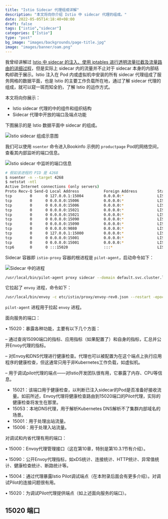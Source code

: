 ```yaml
---
title: "Istio Sidecar 代理组成详解"
description: "本文将向你介绍 Istio 中 sidecar 代理的组成。"
date: 2022-05-05T14:18:40+08:00
draft: false
tags: ["istio","sidecar"]
categories: ["Istio"]
type: "post"
bg_image: "images/backgrounds/page-title.jpg"
image: "images/banner/oam.png"
---
```


我曾经讲解过 [Istio 中 sidecar 的注入、使用 iptables 进行透明流量拦截及流量路由的详细过程](https://jimmysong.io/blog/sidecar-injection-iptables-and-traffic-routing/)，但是实际上 sidecar 内的流量并不止对于 sidecar 本身的内部结构却疏于展示。Istio 注入在 Pod 内或虚拟机中安装的所有 sidecar 代理组成了服务网格的数据平面，也是 Istio 的主要工作负载所在地，通过了解 sidecar 代理的组成，就可以窥一斑而知全豹，了解 Istio 的运作方式。

本文将向你展示：

- Istio sidecar 代理的中的组件和组织结构
- Sidecar 代理中开放的端口及端点功能

下图展示的是 Istio 数据平面中 sidecar 的组成。

![Istio sidecar 组成示意图]()

我们可以使用 `nsenter` 命令进入Bookinfo 示例的 `productpage`  Pod的网络空间，查看其内部监听的端口信息。

![Istio sidecar 中监听的端口信息](https://tva1.sinaimg.cn/large/e6c9d24ely1h1xs93b47oj217i0kkdkp.jpg)

```bash
# 假如该进程的 PID 是 4268
$ nsenter -n --target 4268
$ netstat -ntl
Active Internet connections (only servers)
Proto Recv-Q Send-Q Local Address           Foreign Address         State      
tcp        0      0 127.0.0.1:15004         0.0.0.0:*               LISTEN     
tcp        0      0 0.0.0.0:15006           0.0.0.0:*               LISTEN     
tcp        0      0 0.0.0.0:15006           0.0.0.0:*               LISTEN     
tcp        0      0 0.0.0.0:15021           0.0.0.0:*               LISTEN     
tcp        0      0 0.0.0.0:15021           0.0.0.0:*               LISTEN     
tcp        0      0 0.0.0.0:15090           0.0.0.0:*               LISTEN     
tcp        0      0 0.0.0.0:15090           0.0.0.0:*               LISTEN     
tcp        0      0 0.0.0.0:9080            0.0.0.0:*               LISTEN     
tcp        0      0 127.0.0.1:15000         0.0.0.0:*               LISTEN     
tcp        0      0 0.0.0.0:15001           0.0.0.0:*               LISTEN     
tcp        0      0 0.0.0.0:15001           0.0.0.0:*               LISTEN     
tcp6       0      0 :::15020                :::*                    LISTEN     
```

Sidecar 容器即 `istio-proxy` 容器的根进程是 `pilot-agent`，启动命令如下：

![Sidecar 中的进程](https://tva1.sinaimg.cn/large/e6c9d24ely1h1xo1qu5slj224w0f0q8m.jpg)

```bash
/usr/local/bin/pilot-agent proxy sidecar --domain default.svc.cluster.local --proxyLogLevel=warning --proxyComponentLogLevel=misc:error --log_output_level=default:info --concurrency 2
```

它拉起了 `envoy` 进程，命令如下：

```bash
/usr/local/bin/envoy -c etc/istio/proxy/envoy-rev0.json --restart -epoch 0 --drain-time-s 45 --drain-strategy immediate --parent-shutdown-time-s 60 --local-address-ip-version v4 --file-flush-interval-msec 1000 --disable-hot-restart --log-format %Y-%m-%dT%T.%fZ.%l.envoy %n.%v -l warning --component-log-level misc:error --concurrency 2
```

`pilot-agent` 进程用于拉起 `envoy` 进程。

面向服务的端口：

• 15020：暴露各种功能，主要有以下几个方面：

– 通过查询15090端口的指标、应用指标（如果配置了）和自身的指标，汇总并公开Envoy代理的指标。

– 对Envoy和DNS代理进行健康检查。代理也可以被配置为在这个端点上执行应用程序的健康检查，但这通常只用于非Kubernetes工作负载，如虚拟机。

– 用于调试pilot代理的端点——对Istio开发团队很有用，它暴露了内存、CPU等信息。

- 15021：该端口用于健康检查，以判断已注入sidecar的Pod是否准备好接收流量。如前所述，Envoy代理将健康检查路由到15020端口的Pilot代理，实际的健康检查将发生在那里。
- 15053：本地DNS代理，用于解析Kubernetes DNS解析不了集群内部域名的场景。
- 15001：用于处理出站流量。
- 15006：用于处理入站流量。

对调试和内省代理有用的端口：

• 15000：Envoy代理管理接口（这在第10章，特别是第10.3.1节有介绍）。

• 15090：公开Envoy代理指标，如xDS统计、连接统计、HTTP统计、异常值统计、健康检查统计、断路统计等。

• 15004：通过代理暴露Istio Pilot调试端点（在本附录后面会有更多介绍）。对调试Pilot的连接问题很有用。

• 15020：为调试Pilot代理提供端点（如上述面向服务的端口）。

## 15020 端口

